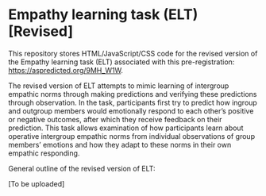 # Empathy learning task (ELT) [Revised]

This repository stores HTML/JavaScript/CSS code for the revised version of the Empathy learning task (ELT) associated with this pre-registration: https://aspredicted.org/9MH_W1W.

The revised version of ELT attempts to mimic learning of intergroup empathic norms through making predictions and verifying these predictions through observation. In the task, participants first try to predict how ingroup and outgroup members would emotionally respond to each other’s positive or negative outcomes, after which they receive feedback on their prediction. This task allows examination of how participants learn about operative intergroup empathic norms from individual observations of group members’ emotions and how they adapt to these norms in their own empathic responding. 

General outline of the revised version of ELT:

[To be uploaded]
